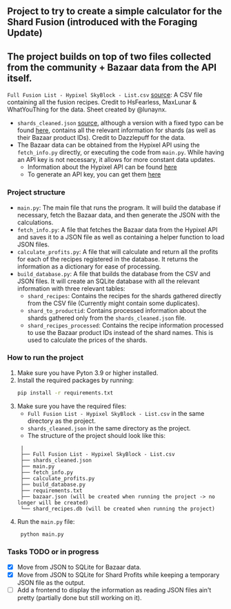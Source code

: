 ## Project to try to create a simple calculator for the Shard Fusion (introduced with the Foraging Update)

The project builds on top of two files collected from the community + Bazaar data from the API itself.
-
`Full Fusion List - Hypixel SkyBlock - List.csv` [source](https://docs.google.com/spreadsheets/d/1yI5CLNYY2h_yzKaB0cFDUZQ_BdKQg8UUsjEDYCqV7Po/edit?usp=sharing):
A CSV file containing all the fusion recipes. Credit to HsFearless, MaxLunar & WhatYouThing for the data. Sheet created
by @lunaynx.

- `shards_cleaned.json` [source](https://github.com/Dazzlepuff/HypixelShardOptimizer/blob/main/shards_cleaned.json),
  although a version with a fixed typo can be
  found [here](https://github.com/Lukasaurus11/HypixelShardOptimizer/blob/main/shards_cleaned.json), contains all the
  relevant information for shards (as well as their Bazaar product IDs). Credit to Dazzlepuff for the data.
- The Bazaar data can be obtained from the Hypixel API using the `fetch_info.py` directly, or executing the code from
  `main.py`. While having an API key is not necessary, it allows for more constant data updates.
    - Information about the Hypixel API can be
      found [here](https://api.hypixel.net/#tag/SkyBlock/paths/~1v2~1skyblock~1auctions_ended/get)
    - To generate an API key, you can get them [here](https://developer.hypixel.net/)

### Project structure

- `main.py`: The main file that runs the program. It will build the database if necessary, fetch the Bazaar data, and
  then generate the JSON with the calculations.
- `fetch_info.py`: A file that fetches the Bazaar data from the Hypixel API and saves it to a JSON file as well as
  containing a helper function to load JSON files.
- `calculate_profits.py`: A file that will calculate and return all the profits for each of the recipes registered in
  the database. It returns the information as a dictionary for ease of processing.
- `build_database.py`: A file that builds the database from the CSV and JSON files. It will create an SQLite database
  with all the relevant information with three relevant tables:
    - `shard_recipes`: Contains the recipes for the shards gathered directly from the CSV file (Currently might contain
      some duplicates).
    - `shard_to_productid`: Contains processed information about the shards gathered only from the `shards_cleaned.json`
      file.
    - `shard_recipes_processed`: Contains the recipe information processed to use the Bazaar product IDs instead of the
      shard names. This is used to calculate the prices of the shards.

### How to run the project

1. Make sure you have Pyton 3.9 or higher installed.
2. Install the required packages by running:
   ```bash
   pip install -r requirements.txt
   ```
3. Make sure you have the required files:
    - `Full Fusion List - Hypixel SkyBlock - List.csv` in the same directory as the project.
    - `shards_cleaned.json` in the same directory as the project.
    - The structure of the project should look like this:
   ```
    |
    ├── Full Fusion List - Hypixel SkyBlock - List.csv
    ├── shards_cleaned.json
    ├── main.py
    ├── fetch_info.py
    ├── calculate_profits.py
    ├── build_database.py
    ├── requirements.txt
    ├── bazaar.json (will be created when running the project -> no longer will be created)
    └── shard_recipes.db (will be created when running the project)
    ```
4. Run the `main.py` file:
   ```bash
    python main.py
    ```

### Tasks TODO or in progress

- [x] Move from JSON to SQLite for Bazaar data.
- [x] Move from JSON to SQLite for Shard Profits while keeping a temporary JSON file as the output.
- [ ] Add a frontend to display the information as reading JSON files ain't pretty (partially done but still working on
  it).